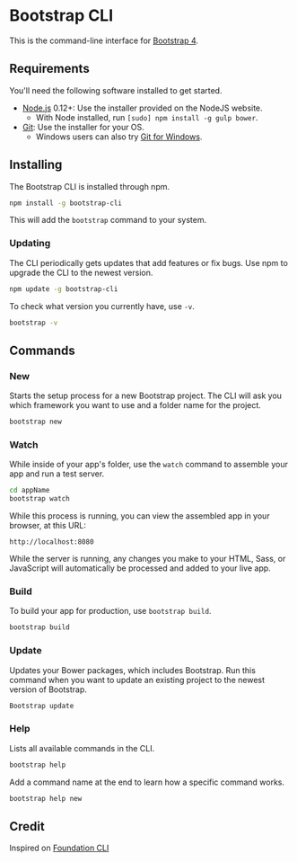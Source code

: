 # Bootstrap CLI

This is the command-line interface for [Bootstrap 4](http://v4-alpha.getbootstrap.com/).

## Requirements

You'll need the following software installed to get started.

  * [Node.js](http://nodejs.org) 0.12+: Use the installer provided on the NodeJS website.
    * With Node installed, run `[sudo] npm install -g gulp bower`.
  * [Git](http://git-scm.com/downloads): Use the installer for your OS.
    * Windows users can also try [Git for Windows](http://git-for-windows.github.io/).

## Installing

The Bootstrap CLI is installed through npm.

```bash
npm install -g bootstrap-cli
```

This will add the `bootstrap` command to your system.

### Updating

The CLI periodically gets updates that add features or fix bugs. Use npm to upgrade the CLI to the newest version.

```bash
npm update -g bootstrap-cli
```

To check what version you currently have, use `-v`.

```bash
bootstrap -v
```

## Commands

### New

Starts the setup process for a new Bootstrap project. The CLI will ask you which framework you want to use and a folder name for the project.

```bash
bootstrap new
```

### Watch

While inside of your app's folder, use the `watch` command to assemble your app and run a test server.

```bash
cd appName
bootstrap watch
```

While this process is running, you can view the assembled app in your browser, at this URL:

```
http://localhost:8080
```

While the server is running, any changes you make to your HTML, Sass, or JavaScript will automatically be processed and added to your live app.

### Build

To build your app for production, use `bootstrap build`.

```bash
bootstrap build
```

### Update

Updates your Bower packages, which includes Bootstrap. Run this command when you want to update an existing project to the newest version of Bootstrap.

```bash
Bootstrap update
```

### Help

Lists all available commands in the CLI.

```bash
bootstrap help
```

Add a command name at the end to learn how a specific command works.

```bash
bootstrap help new
```
## Credit
Inspired on [Foundation CLI](https://github.com/zurb/foundation-cli) 
